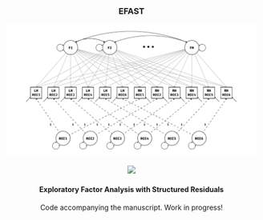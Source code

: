 <h3 align="center"> EFAST </h3>
<p align="center">
<img src="./img/efa_uncorr_met.png" width="500px"></img><br/><br/>
<a href="https://travis-ci.org/vankesteren/efast"><img src="https://travis-ci.org/vankesteren/efast.svg?branch=master"></img></a>
</p>
<h4 align="center">Exploratory Factor Analysis with Structured Residuals</h4>

<p align="center">
Code accompanying the manuscript. Work in progress!
</p>
